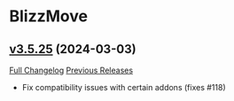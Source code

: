 # BlizzMove

## [v3.5.25](https://github.com/Kiatra/BlizzMove/tree/v3.5.25) (2024-03-03)
[Full Changelog](https://github.com/Kiatra/BlizzMove/compare/v3.5.24...v3.5.25) [Previous Releases](https://github.com/Kiatra/BlizzMove/releases)

- Fix compatibility issues with certain addons (fixes #118)  
